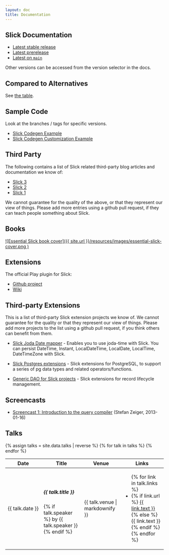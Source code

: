 ```yaml
---
layout: doc
title: Documentation
---
```


## Slick Documentation

* [Latest stable release](/doc/stable)
* [Latest prerelease](/doc/prerelease)
* [Latest on `main`](/doc/devel)

Other versions can be accessed from the version selector in the docs.

## Compared to Alternatives

See [the table](compare-alternatives).

## Sample Code

Look at the branches / tags for specific versions.

* [Slick Codegen Example](https://github.com/slick/slick-codegen-example)
* [Slick Codegen Customization Example](https://github.com/slick/slick-codegen-customization-example)

## Third Party

The following contains a list of Slick related third-party blog articles and documentation we know of:

* [Slick 3](third-party-slick-3)
* [Slick 2](third-party-slick-2)
* [Slick 1](third-party-slick-1)

We cannot guarantee for the quality of the above, or that they represent our view of things.
Please add more entries using a github pull request, if they can teach people something about Slick.

## Books

[![Essential Slick book cover]({{ site.url }}/resources/images/essential-slick-cover.png )][essential-slick-book-url]

## Extensions

The official Play plugin for Slick:

- [Github project](https://github.com/playframework/play-slick)
- [Wiki](https://github.com/playframework/play-slick/wiki)

## Third-party Extensions

This is a list of third-party Slick extension projects we know of.
We cannot guarantee for the quality or that they represent our view of things.
Please add more projects to the list using a github pull request, if you think others can benefit from them.

- [Slick Joda Date mapper](https://github.com/tototoshi/slick-joda-mapper) - Enables you to use joda-time with Slick.
  You can persist DateTime, Instant, LocalDateTime, LocalDate, LocalTime, DateTimeZone with Slick.

- [Slick Postgres extensions](https://github.com/tminglei/slick-pg) - Slick extensions for PostgreSQL, to support a
  series of pg data types and related operators/functions.

- [Generic DAO for Slick projects](https://github.com/rcavalcanti/slick-dao) - Slick extensions for record lifecycle
  management.

## Screencasts

* [Screencast 1: Introduction to the query compiler](http://youtu.be/THlvR9bXHIc) (Stefan Zeiger, 2013-01-16)

## Talks

<table class="table table-talks">
  <thead><tr><th>Date</th><th>Title</th><th>Venue</th><th>Links</th></tr></thead>
  <tbody>
    {% assign talks = site.data.talks | reverse %}
    {% for talk in talks %}
    <tr>
      <td style="white-space: pre">{{ talk.date }}</td>
      <td>
        <h5>{{ talk.title }}</h5>
        {% if talk.speaker %}
          by {{ talk.speaker }}
        {% endif %}
      </td>
      <td>{{ talk.venue | markdownify }}</td>
      <td>
        <ul>
        {% for link in talk.links %}
          <li>
          {% if link.url %}
            <a href="{{ link.url }}">{{ link.text }}</a>
          {% else %}
            {{ link.text }}
          {% endif %}
          </li>
        {% endfor %}
        </ul>
      </td>
    </tr>
    {% endfor %}
  </tbody>
</table>

[essential-slick-book-url]: https://underscore.io/books/essential-slick/ "Essential Slick book cover"

